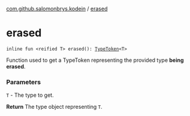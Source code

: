 [com.github.salomonbrys.kodein](index.md) / [erased](.)

# erased

`inline fun <reified T> erased(): `[`TypeToken`](-type-token/index.md)`<T>`

Function used to get a TypeToken representing the provided type **being erased**.

### Parameters

`T` - The type to get.

**Return**
The type object representing `T`.

